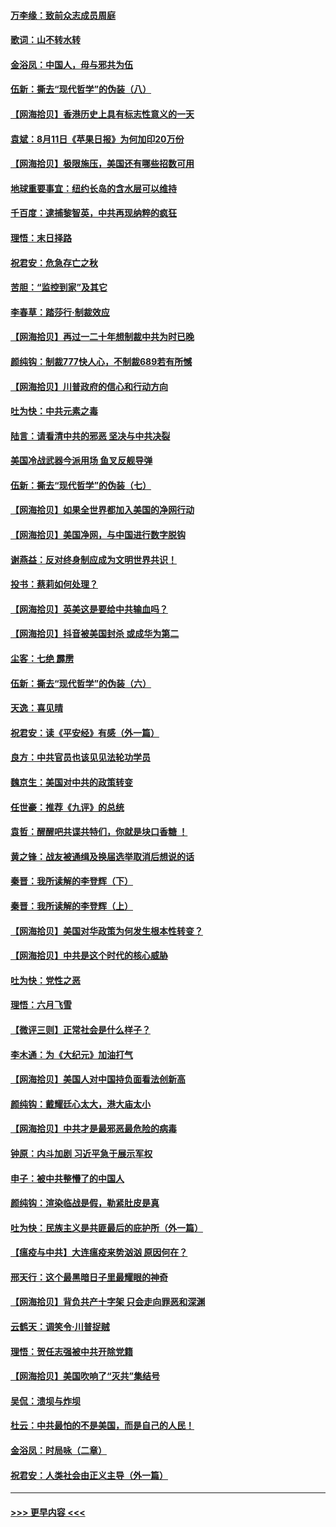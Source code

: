#### [万李缘：致前众志成员周庭](../pages/nsc993/n12324635.md?t=08121551) 
#### [歌词：山不转水转](../pages/nsc993/n12324599.md?t=08121551) 
#### [金浴凤：中国人，毋与邪共为伍](../pages/nsc993/n12324257.md?t=08121551) 
#### [伍新：撕去“现代哲学”的伪装（八）](../pages/nsc993/n12324188.md?t=08121551) 
#### [【网海拾贝】香港历史上具有标志性意义的一天](../pages/nsc993/n12324021.md?t=08121551) 
#### [袁斌：8月11日《苹果日报》为何加印20万份](../pages/nsc993/n12323955.md?t=08121551) 
#### [【网海拾贝】极限施压，美国还有哪些招数可用](../pages/nsc993/n12322512.md?t=08121551) 
#### [地球重要事宜：纽约长岛的含水层可以维持](../pages/nsc993/n12321844.md?t=08121551) 
#### [千百度：逮捕黎智英，中共再现纳粹的疯狂](../pages/nsc993/n12321777.md?t=08121551) 
#### [理悟：末日择路](../pages/nsc993/n12320812.md?t=08121551) 
#### [祝君安：危急存亡之秋](../pages/nsc993/n12320795.md?t=08121551) 
#### [苦胆：“监控到家”及其它](../pages/nsc993/n12320751.md?t=08121551) 
#### [李春草：踏莎行·制裁效应](../pages/nsc993/n12318290.md?t=08121551) 
#### [【网海拾贝】再过一二十年想制裁中共为时已晚](../pages/nsc993/n12318195.md?t=08121551) 
#### [颜纯钩：制裁777快人心，不制裁689若有所憾](../pages/nsc993/n12316912.md?t=08121551) 
#### [【网海拾贝】川普政府的信心和行动方向](../pages/nsc993/n12316673.md?t=08121551) 
#### [吐为快：中共元素之毒](../pages/nsc993/n12316547.md?t=08121551) 
#### [陆言：请看清中共的邪恶 坚决与中共决裂](../pages/nsc993/n12315784.md?t=08121551) 
#### [美国冷战武器今派用场 鱼叉反舰导弹](../pages/nsc993/n12316258.md?t=08121551) 
#### [伍新：撕去“现代哲学”的伪装（七）](../pages/nsc993/n12315846.md?t=08121551) 
#### [【网海拾贝】如果全世界都加入美国的净网行动](../pages/nsc993/n12315588.md?t=08121551) 
#### [【网海拾贝】美国净网，与中国进行数字脱钩](../pages/nsc993/n12312813.md?t=08121551) 
#### [谢燕益：反对终身制应成为文明世界共识！](../pages/nsc993/n12310465.md?t=08121551) 
#### [投书：蔡莉如何处理？](../pages/nsc993/n12310224.md?t=08121551) 
#### [【网海拾贝】英美这是要给中共输血吗？](../pages/nsc993/n12307646.md?t=08121551) 
#### [【网海拾贝】抖音被美国封杀 或成华为第二](../pages/nsc993/n12305277.md?t=08121551) 
#### [尘客：七绝 霹雳](../pages/nsc993/n12304053.md?t=08121551) 
#### [伍新：撕去“现代哲学”的伪装（六）](../pages/nsc993/n12303243.md?t=08121551) 
#### [天逸：喜见晴](../pages/nsc993/n12303226.md?t=08121551) 
#### [祝君安：读《平安经》有感（外一篇）](../pages/nsc993/n12303170.md?t=08121551) 
#### [良方：中共官员也该见见法轮功学员](../pages/nsc993/n12302985.md?t=08121551) 
#### [魏京生：美国对中共的政策转变](../pages/nsc993/n12302929.md?t=08121551) 
#### [任世豪：推荐《九评》的总统](../pages/nsc993/n12302838.md?t=08121551) 
#### [袁哲：醒醒吧共谍共特们，你就是块口香糖 ！](../pages/nsc993/n12302678.md?t=08121551) 
#### [黄之锋：战友被通缉及换届选举取消后想说的话](../pages/nsc993/n12302681.md?t=08121551) 
#### [秦晋：我所读解的李登辉（下）](../pages/nsc993/n12302171.md?t=08121551) 
#### [秦晋：我所读解的李登辉（上）](../pages/nsc993/n12301979.md?t=08121551) 
#### [【网海拾贝】美国对华政策为何发生根本性转变？](../pages/nsc993/n12302091.md?t=08121551) 
#### [【网海拾贝】中共是这个时代的核心威胁](../pages/nsc993/n12300541.md?t=08121551) 
#### [吐为快：党性之恶](../pages/nsc993/n12300263.md?t=08121551) 
#### [理悟：六月飞雪](../pages/nsc993/n12300243.md?t=08121551) 
#### [【微评三则】正常社会是什么样子？](../pages/nsc993/n12300228.md?t=08121551) 
#### [李木通：为《大纪元》加油打气](../pages/nsc993/n12280363.md?t=08121551) 
#### [【网海拾贝】美国人对中国持负面看法创新高](../pages/nsc993/n12298720.md?t=08121551) 
#### [颜纯钩：戴耀廷心太大，港大庙太小](../pages/nsc993/n12297682.md?t=08121551) 
#### [【网海拾贝】中共才是最邪恶最危险的病毒](../pages/nsc993/n12296470.md?t=08121551) 
#### [钟原：内斗加剧 习近平急于展示军权](../pages/nsc993/n12292544.md?t=08121551) 
#### [申子：被中共整懵了的中国人](../pages/nsc993/n12291389.md?t=08121551) 
#### [颜纯钩：渲染临战是假，勒紧肚皮是真](../pages/nsc993/n12290945.md?t=08121551) 
#### [吐为快：民族主义是共匪最后的庇护所（外一篇）](../pages/nsc993/n12290887.md?t=08121551) 
#### [【瘟疫与中共】大连瘟疫来势汹汹 原因何在？](../pages/nsc993/n12287474.md?t=08121551) 
#### [邢天行：这个最黑暗日子里最耀眼的神奇](../pages/nsc993/n12289882.md?t=08121551) 
#### [【网海拾贝】背负共产十字架 只会走向罪恶和深渊](../pages/nsc993/n12288290.md?t=08121551) 
#### [云鹤天：调笑令·川普捉贼](../pages/nsc993/n12285672.md?t=08121551) 
#### [理悟：贺任志强被中共开除党籍](../pages/nsc993/n12285597.md?t=08121551) 
#### [【网海拾贝】美国吹响了“灭共”集结号](../pages/nsc993/n12284522.md?t=08121551) 
#### [吴侃：溃坝与炸坝](../pages/nsc993/n12283593.md?t=08121551) 
#### [杜云：中共最怕的不是美国，而是自己的人民！](../pages/nsc993/n12282935.md?t=08121551) 
#### [金浴凤：时局咏（二章）](../pages/nsc993/n12282923.md?t=08121551) 
#### [祝君安：人类社会由正义主导（外一篇）](../pages/nsc993/n12282809.md?t=08121551) 

----
#### [ >>> 更早内容 <<< ](../indexes/nsc993-earlier.md)

